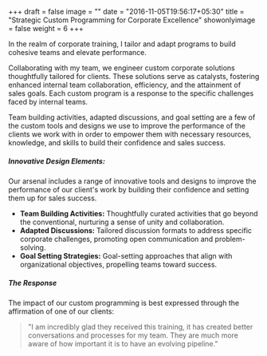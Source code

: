 +++
draft = false
image = ""
date = "2016-11-05T19:56:17+05:30"
title = "Strategic Custom Programming for Corporate Excellence"
showonlyimage = false
weight = 6
+++

In the realm of corporate training, I tailor and adapt programs to build cohesive teams and elevate performance.

<!--more-->

Collaborating with my team, we engineer custom corporate solutions thoughtfully tailored for clients. These solutions serve as catalysts, fostering enhanced internal team collaboration, efficiency, and the attainment of sales goals. Each custom program is a response to the specific challenges faced by internal teams.

Team building activities, adapted discussions, and goal setting are a few of the custom tools and designs we use to improve the performance of the clients we work with in order to empower them with necessary resources, knowledge, and skills to build their confidence and sales success. 

##### Innovative Design Elements:

Our arsenal includes a range of innovative tools and designs to improve the performance of our client's work by building their confidence and setting them up for sales success. 

- **Team Building Activities:** Thoughtfully curated activities that go beyond the conventional, nurturing a sense of unity and collaboration.
- **Adapted Discussions:** Tailored discussion formats to address specific corporate challenges, promoting open communication and problem-solving.
- **Goal Setting Strategies:** Goal-setting approaches that align with organizational objectives, propelling teams toward success.


##### The Response

The impact of our custom programming is best expressed through the affirmation of one of our clients:

> "I am incredibly glad they received this training, it has created better conversations and processes for my team. They are much more aware of how important it is to have an evolving pipeline."

